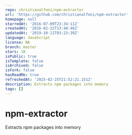 ```yaml
---
repo: christianalfoni/npm-extractor
url: 'https://github.com/christianalfoni/npm-extractor'
homepage: null
starredAt: '2016-07-09T23:34:11Z'
createdAt: '2016-02-22T13:40:46Z'
updatedAt: '2019-10-11T03:23:39Z'
language: JavaScript
license: NA
branch: master
stars: 18
isPublic: true
isTemplate: false
isArchived: false
isFork: false
hasReadMe: true
refreshedAt: '2025-02-25T21:52:21.151Z'
description: Extracts npm packages into memory
tags: []
---
```


# npm-extractor
Extracts npm packages into memory
